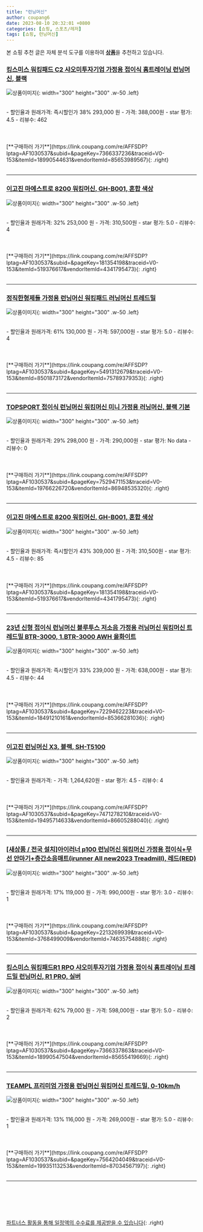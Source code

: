 ```yaml
---
title: "런닝머신"
author: coupang6
date: 2023-08-10 20:32:01 +0800
categories: [쇼핑, 스포츠/레저]
tags: [쇼핑, 런닝머신]
---
```


본 쇼핑 추천 글은 자체 분석 도구를 이용하여 [**상품**](https://link.coupang.com/a/bao1ui)을 추천하고 있습니다.

### [킹스미스 워킹패드 C2 샤오미투자기업 가정용 접이식 홈트레이닝 런닝머신, 블랙](https://link.coupang.com/re/AFFSDP?lptag=AF1030537&subid=&pageKey=7366337236&traceid=V0-153&itemId=18990544631&vendorItemId=85653989567)

![상품이미지](https://thumbnail10.coupangcdn.com/thumbnails/remote/230x230ex/image/vendor_inventory/28ee/b0191f3d2e6e84eb824e150a3cb7de66a716b424f21060912984f11b8a4c.jpg){: width="300" height="300" .w-50 .left}


<br>
- 할인율과 원래가격: 즉시할인가 38%  293,000   원
- 가격: 388,000원
- star 평가: 4.5
- 리뷰수: 462
<br>
<br>
<br>
<br>
[**구매하러 가기**](https://link.coupang.com/re/AFFSDP?lptag=AF1030537&subid=&pageKey=7366337236&traceid=V0-153&itemId=18990544631&vendorItemId=85653989567){: .right}
<br>
<br>

---

### [이고진 마에스트로 8200 워킹머신, GH-B001, 혼합 색상](https://link.coupang.com/re/AFFSDP?lptag=AF1030537&subid=&pageKey=181354198&traceid=V0-153&itemId=519376617&vendorItemId=4341795473)

![상품이미지](https://thumbnail9.coupangcdn.com/thumbnails/remote/230x230ex/image/retail/images/7974143494621492-4eebbfaa-bf82-41d1-82c8-bb09f02013f3.jpg){: width="300" height="300" .w-50 .left}


<br>
- 할인율과 원래가격: 32%  253,000   원
- 가격: 310,500원
- star 평가: 5.0
- 리뷰수: 4
<br>
<br>
<br>
<br>
[**구매하러 가기**](https://link.coupang.com/re/AFFSDP?lptag=AF1030537&subid=&pageKey=181354198&traceid=V0-153&itemId=519376617&vendorItemId=4341795473){: .right}
<br>
<br>

---

### [정직한형제들 가정용 런닝머신 워킹패드 러닝머신 트레드밀](https://link.coupang.com/re/AFFSDP?lptag=AF1030537&subid=&pageKey=5491312679&traceid=V0-153&itemId=8501873172&vendorItemId=75789379353)

![상품이미지](https://thumbnail8.coupangcdn.com/thumbnails/remote/230x230ex/image/vendor_inventory/d34a/fc34556756b7b7437ccc3fc78ab5e607a8bee661c3a958baa148f84c2759.png){: width="300" height="300" .w-50 .left}


<br>
- 할인율과 원래가격: 61%  130,000   원
- 가격: 597,000원
- star 평가: 5.0
- 리뷰수: 4
<br>
<br>
<br>
<br>
[**구매하러 가기**](https://link.coupang.com/re/AFFSDP?lptag=AF1030537&subid=&pageKey=5491312679&traceid=V0-153&itemId=8501873172&vendorItemId=75789379353){: .right}
<br>
<br>

---

### [TOPSPORT 접이식 런닝머신 워킹머신 미니 가정용 러닝머신, 블랙 기본](https://link.coupang.com/re/AFFSDP?lptag=AF1030537&subid=&pageKey=7529471153&traceid=V0-153&itemId=19766226720&vendorItemId=86948535320)

![상품이미지](https://thumbnail10.coupangcdn.com/thumbnails/remote/230x230ex/image/vendor_inventory/5d77/9669f13d829f41ed58142c2c67a9f616e5013cd42c4647b5c00e0c5163d6.png){: width="300" height="300" .w-50 .left}


<br>
- 할인율과 원래가격: 29%  298,000   원
- 가격: 290,000원
- star 평가: No data
- 리뷰수: 0
<br>
<br>
<br>
<br>
[**구매하러 가기**](https://link.coupang.com/re/AFFSDP?lptag=AF1030537&subid=&pageKey=7529471153&traceid=V0-153&itemId=19766226720&vendorItemId=86948535320){: .right}
<br>
<br>

---

### [이고진 마에스트로 8200 워킹머신, GH-B001, 혼합 색상](https://link.coupang.com/re/AFFSDP?lptag=AF1030537&subid=&pageKey=181354198&traceid=V0-153&itemId=519376617&vendorItemId=4341795473)

![상품이미지](https://thumbnail9.coupangcdn.com/thumbnails/remote/230x230ex/image/retail/images/7974143494621492-4eebbfaa-bf82-41d1-82c8-bb09f02013f3.jpg){: width="300" height="300" .w-50 .left}


<br>
- 할인율과 원래가격: 즉시할인가 43%  309,000   원
- 가격: 310,500원
- star 평가: 4.5
- 리뷰수: 85
<br>
<br>
<br>
<br>
[**구매하러 가기**](https://link.coupang.com/re/AFFSDP?lptag=AF1030537&subid=&pageKey=181354198&traceid=V0-153&itemId=519376617&vendorItemId=4341795473){: .right}
<br>
<br>

---

### [23년 신형 접이식 런닝머신 블루투스 저소음 가정용 러닝머신 워킹머신 트레드밀 BTR-3000, 1.BTR-3000 AWH 올화이트](https://link.coupang.com/re/AFFSDP?lptag=AF1030537&subid=&pageKey=7229462223&traceid=V0-153&itemId=18491210161&vendorItemId=85366281036)

![상품이미지](https://thumbnail7.coupangcdn.com/thumbnails/remote/230x230ex/image/vendor_inventory/68d5/dabf59c1a80bf78c264353c3f23cfb3e885d3f3730d8c2682fe2a559f9b6.jpg){: width="300" height="300" .w-50 .left}


<br>
- 할인율과 원래가격: 즉시할인가 33%  239,000   원
- 가격: 638,000원
- star 평가: 4.5
- 리뷰수: 44
<br>
<br>
<br>
<br>
[**구매하러 가기**](https://link.coupang.com/re/AFFSDP?lptag=AF1030537&subid=&pageKey=7229462223&traceid=V0-153&itemId=18491210161&vendorItemId=85366281036){: .right}
<br>
<br>

---

### [이고진 런닝머신 X3, 블랙, SH-T5100](https://link.coupang.com/re/AFFSDP?lptag=AF1030537&subid=&pageKey=7471278210&traceid=V0-153&itemId=19495714633&vendorItemId=86605288040)

![상품이미지](https://thumbnail10.coupangcdn.com/thumbnails/remote/230x230ex/image/retail/images/4533285270057021-564d15e3-35cd-4d80-a51f-4d126ab1a580.jpg){: width="300" height="300" .w-50 .left}


<br>
- 할인율과 원래가격: 
- 가격: 1,264,620원
- star 평가: 4.5
- 리뷰수: 4
<br>
<br>
<br>
<br>
[**구매하러 가기**](https://link.coupang.com/re/AFFSDP?lptag=AF1030537&subid=&pageKey=7471278210&traceid=V0-153&itemId=19495714633&vendorItemId=86605288040){: .right}
<br>
<br>

---

### [[새상품 / 전국 설치]아이러너 p100 런닝머신 워킹머신 가정용 접이식+무선 안마기+층간소음매트(irunner All new2023 Treadmill), 레드(RED)](https://link.coupang.com/re/AFFSDP?lptag=AF1030537&subid=&pageKey=2213269939&traceid=V0-153&itemId=3768499009&vendorItemId=74635754888)

![상품이미지](https://thumbnail8.coupangcdn.com/thumbnails/remote/230x230ex/image/vendor_inventory/cd13/71b243810198e72794f8066f56da7ac955390602508f2a0863d32020e14b.png){: width="300" height="300" .w-50 .left}


<br>
- 할인율과 원래가격: 17%  119,000   원
- 가격: 990,000원
- star 평가: 3.0
- 리뷰수: 1
<br>
<br>
<br>
<br>
[**구매하러 가기**](https://link.coupang.com/re/AFFSDP?lptag=AF1030537&subid=&pageKey=2213269939&traceid=V0-153&itemId=3768499009&vendorItemId=74635754888){: .right}
<br>
<br>

---

### [킹스미스 워킹패드R1 RPO 샤오미투자기업 가정용 접이식 홈트레이닝 트레드밀 런닝머신, R1 PRO, 실버](https://link.coupang.com/re/AFFSDP?lptag=AF1030537&subid=&pageKey=7366337863&traceid=V0-153&itemId=18990547504&vendorItemId=85655419669)

![상품이미지](https://thumbnail8.coupangcdn.com/thumbnails/remote/230x230ex/image/vendor_inventory/2b1f/ad05af8a6bf0e891be637551b7ad7455b40fff5b2c06eed6ae1018e8c1ec.png){: width="300" height="300" .w-50 .left}


<br>
- 할인율과 원래가격: 62%  79,000   원
- 가격: 598,000원
- star 평가: 5.0
- 리뷰수: 2
<br>
<br>
<br>
<br>
[**구매하러 가기**](https://link.coupang.com/re/AFFSDP?lptag=AF1030537&subid=&pageKey=7366337863&traceid=V0-153&itemId=18990547504&vendorItemId=85655419669){: .right}
<br>
<br>

---

### [TEAMPL 프리미엄 가정용 런닝머신 워킹머신 트레드밀, 0-10km/h](https://link.coupang.com/re/AFFSDP?lptag=AF1030537&subid=&pageKey=7564204049&traceid=V0-153&itemId=19935113253&vendorItemId=87034567197)

![상품이미지](https://thumbnail7.coupangcdn.com/thumbnails/remote/230x230ex/image/vendor_inventory/596e/c9b99046b033d9849f101cbdb8aed39887a8201b76b6459ecffe15f8b1a2.png){: width="300" height="300" .w-50 .left}


<br>
- 할인율과 원래가격: 13%  116,000   원
- 가격: 269,000원
- star 평가: 5.0
- 리뷰수: 1
<br>
<br>
<br>
<br>
[**구매하러 가기**](https://link.coupang.com/re/AFFSDP?lptag=AF1030537&subid=&pageKey=7564204049&traceid=V0-153&itemId=19935113253&vendorItemId=87034567197){: .right}
<br>
<br>

---
<br><br><br><br><br> [파트너스 활동을 통해 일정액의 수수료를 제공받을 수 있습니다](https://link.coupang.com/a/bao1ui){: .right}